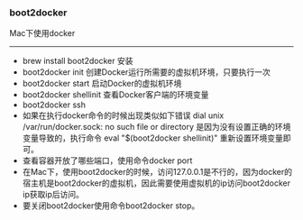 ### boot2docker

Mac下使用docker

---

*   brew install boot2docker  安装
*   boot2docker init 创建Docker运行所需要的虚拟机环境，只要执行一次
*   boot2docker start 启动Docker的虚拟机环境
*   boot2docker shellinit 查看Docker客户端的环境变量
*   boot2docker ssh
*   如果在执行docker命令的时候出现类似如下错误 dial unix /var/run/docker.sock: no such file or directory 是因为没有设置正确的环境变量导致的，执行命令 eval "$(boot2docker shellinit)" 重新设置环境变量即可。
*   查看容器开放了哪些端口，使用命令docker port
*   在Mac下，使用boot2docker的时候，访问127.0.0.1是不行的，因为docker的宿主机是boot2docker的虚拟机，因此需要使用虚拟机的ip访问boot2docker ip获取ip后访问。
*   要关闭boot2docker使用命令boot2docker stop。
